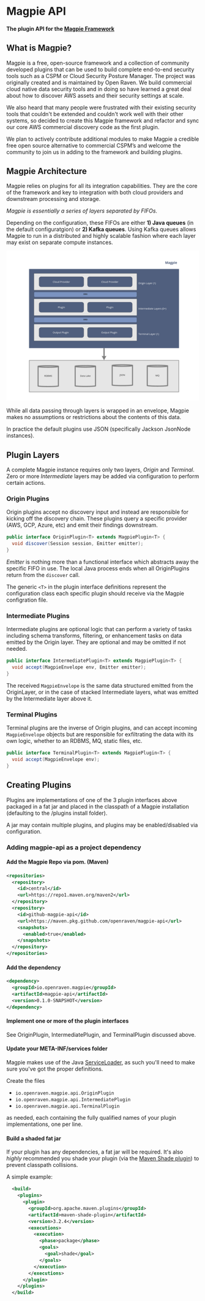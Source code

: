 # Magpie API
#### The plugin API for the [Magpie Framework](https://github.com/openraven/magpie)


## What is Magpie?
Magpie is a free, open-source framework and a collection of community developed plugins that can be used to build complete end-to-end security tools such as a CSPM or Cloud Security Posture Manager. The project was originally created and is maintained by Open Raven. We build commercial cloud native data security tools and in doing so have learned a great deal about how to discover AWS assets and their security settings at scale. 

We also heard that many people were frustrated with their existing security tools that couldn't be extended  and couldn't work well with their other systems, so decided to create this Magpie framework and refactor and sync our core AWS commercial discovery code as the first plugin. 

We plan to actively contribute additional modules to make Magpie a credible free open source alternative to commercial CSPM’s and welcome the community to join us in adding to the framework and building plugins. 


## Magpie Architecture
Magpie relies on plugins for all its integration capabilities.  They are the core of the framework and key to integration
with both cloud providers and downstream processing and storage.

*Magpie is essentially a series of layers separated by FIFOs.*

Depending on the configuration, these FIFOs are either **1) Java queues** (in the default configuratgion) or 
**2) Kafka queues**.  Using Kafka queues allows Magpie to run in a distributed and highly scalable fashion where
each layer may exist on separate compute instances.

![Magpie Architecture](https://raw.githubusercontent.com/openraven/magpie-api/main/media/magpie_architecture.png?token=AAHX2PKUJYSKWMDS333MPSTALXTGC)

While all data passing through layers is wrapped in an envelope, Magpie makes no assumptions or restrictions 
about the contents of this data.

In practice the default plugins use JSON (specifically Jackson JsonNode instances).

## Plugin Layers
A complete Magpie instance requires only two layers, *Origin* and *Terminal*.  Zero or more *Intermediate* layers 
may be added via configuration to perform certain actions.

### Origin Plugins
Origin plugins accept no discovery input and instead are responsible for kicking off the discovery chain. These
plugins query a specific provider (AWS, GCP, Azure, etc) and emit their findings downstream.

```Java
public interface OriginPlugin<T> extends MagpiePlugin<T> {
  void discover(Session session, Emitter emitter);
}
```

*Emitter* is nothing more than a functional interface which abstracts away the specific FIFO in use.  The local Java process
ends when all OriginPlugins return from the `discover` call.

The generic `<T>` in the plugin interface definitions represent the configuration class each specific plugin should receive
via the Magpie configration file.

### Intermediate Plugins
Intermediate plugins are optional logic that can perform a variety of tasks including schema transforms, filtering, or enhancement tasks on data
emitted by the Origin layer.  They are optional and may be omitted if not needed.  

```Java
public interface IntermediatePlugin<T> extends MagpiePlugin<T> {
  void accept(MagpieEnvelope env, Emitter emitter);
}
```
The received `MagpieEnvelope` is the same data structured emitted from the OriginLayer, or in the case of stacked Intermediate layers,
what was emitted by the Intermediate layer above it.

### Terminal Plugins
Terminal plugins are the inverse of Origin plugins, and can accept incoming `MagpieEnvelope` objects but are responsible for
exfiltrating the data with its own logic, whether to an RDBMS, MQ, static files, etc.
```Java 
public interface TerminalPlugin<T> extends MagpiePlugin<T> {
  void accept(MagpieEnvelope env);
}
```

## Creating Plugins
Plugins are implementations of one of the 3 plugin interfaces above packaged in a fat jar and placed in the classpath
of a Magpie installation (defaulting to the /plugins install folder).

A jar may contain multiple plugins, and plugins may be enabled/disabled via configuration.

### Adding magpie-api as a project dependency

#### Add the Magpie Repo via pom. (Maven)
```xml
<repositories>
  <repository>
    <id>central</id>
    <url>https://repo1.maven.org/maven2</url>
  </repository>
  <repository>
    <id>github-magpie-api</id>
    <url>https://maven.pkg.github.com/openraven/magpie-api</url>
    <snapshots>
      <enabled>true</enabled>
    </snapshots>
  </repository>
</repositories>
```
#### Add the dependency
```xml
<dependency>
  <groupId>io.openraven.magpie</groupId>
  <artifactId>magpie-api</artifactId>
  <version>0.1.0-SNAPSHOT</version>
</dependency>
```
#### Implement one or more of the plugin interfaces
See OriginPlugin, IntermediatePlugin, and TerminalPlugin discussed above.

#### Update your META-INF/services folder
Magpie makes use of the Java [ServiceLoader](https://docs.oracle.com/en/java/javase/11/docs/api/java.base/java/util/ServiceLoader.html),
as such you'll need to make sure you've got the proper definitions.

Create the files 
- `io.openraven.magpie.api.OriginPlugin`
- `io.openraven.magpie.api.IntermediatePlugin`
- `io.openraven.magpie.api.TerminalPlugin`

as needed, each containing the fully qualified names of your plugin implementations, one per line.

#### Build a shaded fat jar
If your plugin has any dependencies, a fat jar will be required.  It's also *highly* recommended you 
shade your plugin (via the [Maven Shade plugin](https://maven.apache.org/plugins/maven-shade-plugin/)) to prevent classpath collisions.

A simple example:
```xml
  <build>
    <plugins>
      <plugin>
        <groupId>org.apache.maven.plugins</groupId>
        <artifactId>maven-shade-plugin</artifactId>
        <version>3.2.4</version>
        <executions>
          <execution>
            <phase>package</phase>
            <goals>
              <goal>shade</goal>
            </goals>
          </execution>
        </executions>
      </plugin>
    </plugins>
  </build>
```
